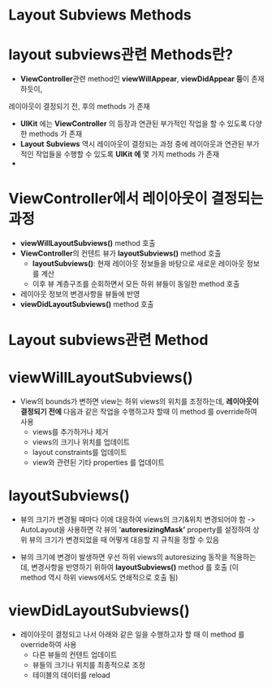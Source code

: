 # Layout Subviews Methods

# layout subviews관련 Methods란?

- **ViewController**관련 method인 **viewWillAppear**, **viewDidAppear 등**이 존재하듯이,

 레이아웃이 결정되기 전, 후의 methods 가 존재

- **UIKit** 에는 **ViewController** 의 등장과 연관된 부가적인 작업을 할 수 있도록 다양한 methods 가 존재
- **Layout** **Subviews** 역시 레이아웃이 결정되는 과정 중에 레이아웃과 연관된 부가적인 작업들을 수행할 수 있도록 **UIKit 에** 몇 가지 methods 가 존재
- 

# ViewController에서 레이아웃이 결정되는 과정

- **viewWillLayoutSubviews()** method 호출
- **ViewController**의 컨텐트 뷰가 **layoutSubviews()** method 호출
    - **layoutSubviews()**: 현재 레이아웃 정보들을 바탕으로 새로운 레이아웃 정보를 계산
    - 이후 뷰 계층구조를 순회하면서 모든 하위 뷰들이 동일한 method  호출
- 레이아웃 정보의 변경사항을 뷰들에 반영
- **viewDidLayoutSubviews()** method 호출

# Layout subviews관련 Method

# viewWillLayoutSubviews()

- View의 bounds가 변하면 view는 하위 views의 위치를 조정하는데, **레이아웃이 결정되기 전에** 다음과 같은 작업을 수행하고자 할때 이 method 를 override하여 사용
    - views를 추가하거나 제거
    - views의 크기나 위치를 업데이트
    - layout constraints를 업데이트
    - view와 관련된 기타 properties 를 업데이트

# layoutSubviews()

- 뷰의 크기가 변경될 때마다 이에 대응하여 views의 크기&위치 변경되어야 함 -> AutoLayout을 사용하면 각 뷰의 ’**autoresizingMask’** property를 설정하여 상위 뷰의 크기가 변경되었을 때 어떻게 대응할 지 규칙을 정할 수 있음
    
    
- 뷰의 크기에 변경이 발생하면 우선 하위 views의 autoresizing 동작을 적용하는데, 변경사항을 반영하기 위하여 **layoutSubviews()** method 를 호출 (이 method 역시 하위 views에서도 연쇄적으로 호출 됨)

# viewDidLayoutSubviews()

- 레이아웃이 결정되고 나서 아래와 같은 일을 수행하고자 할 때 이 method 를 override하여 사용
    - 다른 뷰들의 컨텐트 업데이트
    - 뷰들의 크기나 위치를 최종적으로 조정
    - 테이블의 데이터를 reload